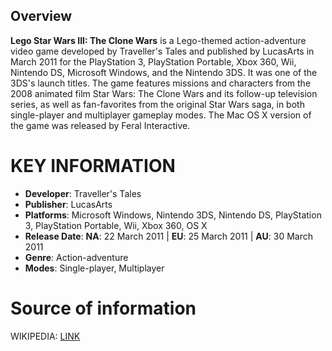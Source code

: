 ## Overview

**Lego Star Wars III: The Clone Wars** is a Lego-themed action-adventure video game developed by Traveller's Tales and published by LucasArts in March 2011 for the PlayStation 3, PlayStation Portable, Xbox 360, Wii, Nintendo DS, Microsoft Windows, and the Nintendo 3DS. It was one of the 3DS's launch titles. The game features missions and characters from the 2008 animated film Star Wars: The Clone Wars and its follow-up television series, as well as fan-favorites from the original Star Wars saga, in both single-player and multiplayer gameplay modes. The Mac OS X version of the game was released by Feral Interactive. 

# KEY INFORMATION

- **Developer**: Traveller's Tales
- **Publisher**: LucasArts
- **Platforms**: Microsoft Windows, Nintendo 3DS, Nintendo DS, PlayStation 3, PlayStation Portable, Wii, Xbox 360, OS X
- **Release Date**: **NA**: 22 March 2011 | **EU**: 25 March 2011 | **AU**: 30 March 2011
- **Genre**: Action-adventure
- **Modes**: Single-player, Multiplayer

# Source of information
 WIKIPEDIA: [LINK](https://en.wikipedia.org/wiki/Lego_Star_Wars_III:_The_Clone_Wars)